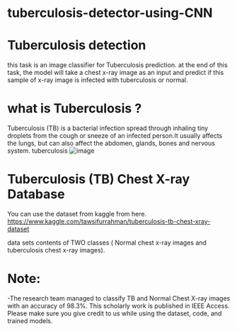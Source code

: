 # tuberculosis-detector-using-CNN
# Tuberculosis detection
this task is an image classifier for Tuberculosis prediction. at the end of this task, the model will take a chest x-ray image as an input and predict if this sample of x-ray image is infected with tuberculosis or normal.

# what is Tuberculosis ?
Tuberculosis (TB) is a bacterial infection spread through inhaling tiny droplets from the cough or sneeze of an infected person.It usually affects the lungs, but can also affect the abdomen, glands, bones and nervous system.
tuberculosis
![image](https://user-images.githubusercontent.com/78665241/143688117-8c868275-dc78-454e-aad6-d5ba95741969.png)


# Tuberculosis (TB) Chest X-ray Database
You can use the dataset from kaggle from here. https://www.kaggle.com/tawsifurrahman/tuberculosis-tb-chest-xray-dataset

data sets contents of TWO classes ( Normal chest x-ray images and tuberculosis chest x-ray images).

# Note: 
 -The research team managed to classify TB and Normal Chest X-ray images with an accuracy of 98.3%. This scholarly work is published in IEEE Access. Please make sure you give credit to us while using the dataset, code, and trained models.
